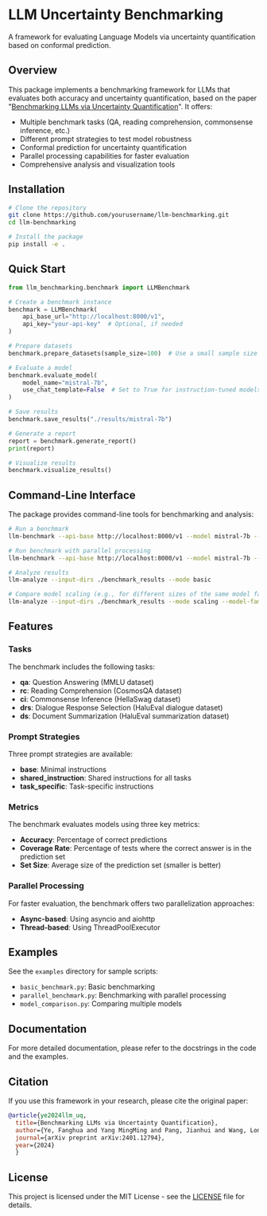 # LLM Uncertainty Benchmarking

A framework for evaluating Language Models via uncertainty quantification based on conformal prediction.

## Overview

This package implements a benchmarking framework for LLMs that evaluates both accuracy and uncertainty quantification, based on the paper "[Benchmarking LLMs via Uncertainty Quantification](https://arxiv.org/html/2401.12794v3)". It offers:

- Multiple benchmark tasks (QA, reading comprehension, commonsense inference, etc.)
- Different prompt strategies to test model robustness
- Conformal prediction for uncertainty quantification
- Parallel processing capabilities for faster evaluation
- Comprehensive analysis and visualization tools

## Installation

```bash
# Clone the repository
git clone https://github.com/yourusername/llm-benchmarking.git
cd llm-benchmarking

# Install the package
pip install -e .
```

## Quick Start

```python
from llm_benchmarking.benchmark import LLMBenchmark

# Create a benchmark instance
benchmark = LLMBenchmark(
    api_base_url="http://localhost:8000/v1",
    api_key="your-api-key"  # Optional, if needed
)

# Prepare datasets
benchmark.prepare_datasets(sample_size=100)  # Use a small sample size for quick testing

# Evaluate a model
benchmark.evaluate_model(
    model_name="mistral-7b",
    use_chat_template=False  # Set to True for instruction-tuned models
)

# Save results
benchmark.save_results("./results/mistral-7b")

# Generate a report
report = benchmark.generate_report()
print(report)

# Visualize results
benchmark.visualize_results()
```

## Command-Line Interface

The package provides command-line tools for benchmarking and analysis:

```bash
# Run a benchmark
llm-benchmark --api-base http://localhost:8000/v1 --model mistral-7b --sample-size 100

# Run benchmark with parallel processing
llm-benchmark --api-base http://localhost:8000/v1 --model mistral-7b --parallel --batch-size 10 --max-workers 4

# Analyze results
llm-analyze --input-dirs ./benchmark_results --mode basic

# Compare model scaling (e.g., for different sizes of the same model family)
llm-analyze --input-dirs ./benchmark_results --mode scaling --model-family llama --model-sizes 7B 13B 70B
```

## Features

### Tasks

The benchmark includes the following tasks:

- **qa**: Question Answering (MMLU dataset)
- **rc**: Reading Comprehension (CosmosQA dataset)
- **ci**: Commonsense Inference (HellaSwag dataset)
- **drs**: Dialogue Response Selection (HaluEval dialogue dataset)
- **ds**: Document Summarization (HaluEval summarization dataset)

### Prompt Strategies

Three prompt strategies are available:

- **base**: Minimal instructions
- **shared_instruction**: Shared instructions for all tasks
- **task_specific**: Task-specific instructions

### Metrics

The benchmark evaluates models using three key metrics:

- **Accuracy**: Percentage of correct predictions
- **Coverage Rate**: Percentage of tests where the correct answer is in the prediction set
- **Set Size**: Average size of the prediction set (smaller is better)

### Parallel Processing

For faster evaluation, the benchmark offers two parallelization approaches:

- **Async-based**: Using asyncio and aiohttp
- **Thread-based**: Using ThreadPoolExecutor

## Examples

See the `examples` directory for sample scripts:

- `basic_benchmark.py`: Basic benchmarking
- `parallel_benchmark.py`: Benchmarking with parallel processing
- `model_comparison.py`: Comparing multiple models

## Documentation

For more detailed documentation, please refer to the docstrings in the code and the examples.

## Citation

If you use this framework in your research, please cite the original paper:

```bibtex
@article{ye2024llm_uq,
  title={Benchmarking LLMs via Uncertainty Quantification},
  author={Ye, Fanghua and Yang MingMing and Pang, Jianhui and Wang, Longyue and Wong, Derek F and Yilmaz Emine and Shi, Shuming and Tu, Zhaopeng},
  journal={arXiv preprint arXiv:2401.12794},
  year={2024}
  }
```

## License

This project is licensed under the MIT License - see the [LICENSE](./LICENSE) file for details.
